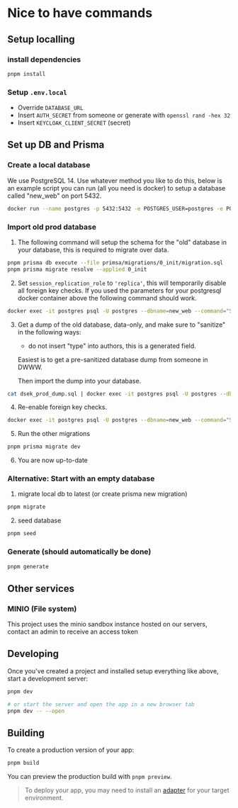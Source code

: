 # Nice to have commands

## Setup localling

### install dependencies

```sh
pnpm install
```

### Setup `.env.local`

- Override `DATABASE_URL`
- Insert `AUTH_SECRET` from someone or generate with `openssl rand -hex 32`
- Insert `KEYCLOAK_CLIENT_SECRET` (secret)

## Set up DB and Prisma

### Create a local database

We use PostgreSQL 14. Use whatever method you like to do this, below is an example script you can run (all you need is docker) to setup a database called "new_web" on port 5432.

```bash
docker run --name postgres -p 5432:5432 -e POSTGRES_USER=postgres -e POSTGRES_PASSWORD=postgres -e POSTGRES_DB=new_web -d postgres:14-alpine
```

### Import old prod database

1. The following command will setup the schema for the "old" database in your database, this is required to migrate over data.

```sh
pnpm prisma db execute --file primsa/migrations/0_init/migration.sql
pnpm prisma migrate resolve --applied 0_init
```

2. Set `session_replication_role` to `'replica'`, this will temporarily disable all foreign key checks. If you used the parameters for your postgresql docker container above the following command should work.

```sh
docker exec -it postgres psql -U postgres --dbname=new_web --command="SET session_replication_role = 'replica';"
```

3. Get a dump of the old database, data-only, and make sure to "sanitize" in the following ways:

   - do not insert "type" into authors, this is a generated field.

   Easiest is to get a pre-sanitized database dump from someone in DWWW.

   Then import the dump into your database.

```sh
cat dsek_prod_dump.sql | docker exec -it postgres psql -U postgres --dbname=new_web
```

4. Re-enable foreign key checks.

```sh
docker exec -it postgres psql -U postgres --dbname=new_web --command="SET session_replication_role = 'origin';"
```

5. Run the other migrations

```sh
pnpm prisma migrate dev
```

6. You are now up-to-date

### Alternative: Start with an empty database

1. migrate local db to latest (or create prisma new migration)

```sh
pnpm migrate
```

2. seed database

```sh
pnpm seed
```

### Generate (should automatically be done)

```sh
pnpm generate
```

## Other services

### MINIO (File system)

This project uses the minio sandbox instance hosted on our servers, contact an admin to receive an access token

## Developing

Once you've created a project and installed setup everything like above, start a development server:

```bash
pnpm dev

# or start the server and open the app in a new browser tab
pnpm dev -- --open
```

## Building

To create a production version of your app:

```bash
pnpm build
```

You can preview the production build with `pnpm preview`.

> To deploy your app, you may need to install an [adapter](https://kit.svelte.dev/docs/adapters) for your target environment.
